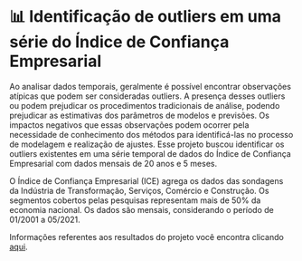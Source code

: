 # :bar_chart: Identificação de outliers em uma série do Índice de Confiança Empresarial
Ao analisar dados temporais, geralmente é possível encontrar observações atípicas que podem ser consideradas outliers. A presença desses outliers ou podem prejudicar os procedimentos tradicionais de análise, podendo prejudicar as estimativas dos parâmetros de modelos e previsões. Os impactos negativos que essas observações podem ocorrer pela necessidade de conhecimento dos métodos para identificá-las no processo de modelagem e realização de ajustes. Esse projeto buscou identificar os outliers existentes em uma série temporal de dados do Índice de Confiança Empresarial com dados mensais de 20 anos e 5 meses.

O Índice de Confiança Empresarial (ICE) agrega os dados das sondagens da Indústria de Transformação, Serviços, Comércio e Construção. Os segmentos cobertos pelas pesquisas representam mais de 50% da economia nacional. Os dados são mensais, considerando o período de 01/2001 a 05/2021.

Informações referentes aos resultados do projeto você encontra clicando [aqui](https://allisson-santos-curriculo.notion.site/Em-desenvolvimento-Identifica-o-de-outliers-em-uma-s-rie-do-ndice-de-Confian-a-Empresarial-886e10f833cb43288abd242561f31647).
